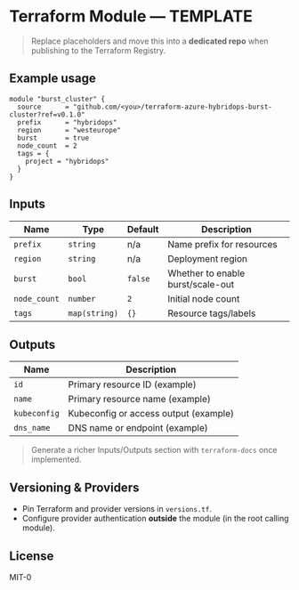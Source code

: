 # Terraform Module — TEMPLATE

> Replace placeholders and move this into a **dedicated repo** when publishing to the Terraform Registry.

## Example usage

```hcl
module "burst_cluster" {
  source      = "github.com/<you>/terraform-azure-hybridops-burst-cluster?ref=v0.1.0"
  prefix      = "hybridops"
  region      = "westeurope"
  burst       = true
  node_count  = 2
  tags = {
    project = "hybridops"
  }
}
```

## Inputs
| Name | Type | Default | Description |
|---|---|---|---|
| `prefix` | `string` | n/a | Name prefix for resources |
| `region` | `string` | n/a | Deployment region |
| `burst` | `bool` | `false` | Whether to enable burst/scale-out |
| `node_count` | `number` | `2` | Initial node count |
| `tags` | `map(string)` | `{}` | Resource tags/labels |

## Outputs
| Name | Description |
|---|---|
| `id` | Primary resource ID (example) |
| `name` | Primary resource name (example) |
| `kubeconfig` | Kubeconfig or access output (example) |
| `dns_name` | DNS name or endpoint (example) |

> Generate a richer Inputs/Outputs section with `terraform-docs` once implemented.

## Versioning & Providers
- Pin Terraform and provider versions in `versions.tf`.
- Configure provider authentication **outside** the module (in the root calling module).

## License
MIT-0
